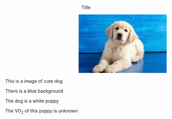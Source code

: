 <p align="center">Title</p>
<p align="right" style="text-align:right;">
  <img src="dogpic.jpg" alt="cute dog photo">
  <br>
</p>
<p> This is a image of cute dog</p>
<p> There is a blue background<p>
<p> The dog is a white puppy</p>
<p>The VO<sub>2</sub> of this puppy is unknown<p>





  





